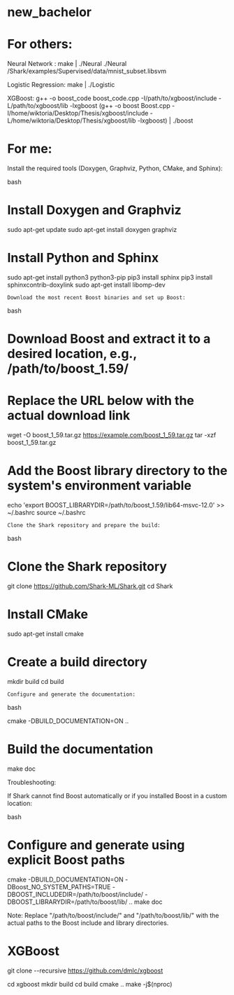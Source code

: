 # new_bachelor
# For others:
Neural Network : make | ./Neural ./Neural /Shark/examples/Supervised/data/mnist_subset.libsvm

Logistic Regression: make | ./Logistic

XGBoost: g++ -o boost_code boost_code.cpp -I/path/to/xgboost/include -L/path/to/xgboost/lib -lxgboost (g++ -o boost Boost.cpp -I/home/wiktoria/Desktop/Thesis/xgboost/include -L/home/wiktoria/Desktop/Thesis/xgboost/lib -lxgboost) | ./boost

# For me:
Install the required tools (Doxygen, Graphviz, Python, CMake, and Sphinx):

bash

# Install Doxygen and Graphviz
sudo apt-get update
sudo apt-get install doxygen graphviz

# Install Python and Sphinx
sudo apt-get install python3 python3-pip
pip3 install sphinx
pip3 install sphinxcontrib-doxylink
sudo apt-get install libomp-dev

    Download the most recent Boost binaries and set up Boost:

bash

# Download Boost and extract it to a desired location, e.g., /path/to/boost_1.59/
# Replace the URL below with the actual download link
wget -O boost_1_59.tar.gz https://example.com/boost_1_59.tar.gz
tar -xzf boost_1_59.tar.gz

# Add the Boost library directory to the system's environment variable
echo 'export BOOST_LIBRARYDIR=/path/to/boost_1.59/lib64-msvc-12.0' >> ~/.bashrc
source ~/.bashrc

    Clone the Shark repository and prepare the build:

bash

# Clone the Shark repository
git clone https://github.com/Shark-ML/Shark.git
cd Shark

# Install CMake
sudo apt-get install cmake

# Create a build directory
mkdir build
cd build

    Configure and generate the documentation:

bash

cmake -DBUILD_DOCUMENTATION=ON ..

# Build the documentation
make doc

Troubleshooting:

If Shark cannot find Boost automatically or if you installed Boost in a custom location:

bash

# Configure and generate using explicit Boost paths
cmake -DBUILD_DOCUMENTATION=ON -DBoost_NO_SYSTEM_PATHS=TRUE -DBOOST_INCLUDEDIR=/path/to/boost/include/ -DBOOST_LIBRARYDIR=/path/to/boost/lib/ ..
make doc

Note: Replace "/path/to/boost/include/" and "/path/to/boost/lib/" with the actual paths to the Boost include and library directories.

# XGBoost
git clone --recursive https://github.com/dmlc/xgboost

cd xgboost
mkdir build
cd build
cmake ..
make -j$(nproc)



